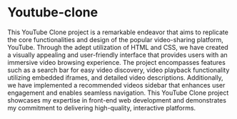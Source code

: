 # Youtube-clone
This YouTube Clone project is a remarkable endeavor that aims to replicate the core functionalities and design of the popular video-sharing platform, YouTube. Through the adept utilization of HTML and CSS, we have created a visually appealing and user-friendly interface that provides users with an immersive video browsing experience. The project encompasses features such as a search bar for easy video discovery, video playback functionality utilizing embedded iframes, and detailed video descriptions. Additionally, we have implemented a recommended videos sidebar that enhances user engagement and enables seamless navigation. This YouTube Clone project showcases my expertise in front-end web development and demonstrates my commitment to delivering high-quality, interactive platforms.
